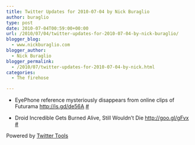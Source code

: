```yaml
---
title: Twitter Updates for 2010-07-04 by Nick Buraglio
author: buraglio
type: post
date: 2010-07-04T00:59:00+00:00
url: /2010/07/04/twitter-updates-for-2010-07-04-by-nick-buraglio/
blogger_blog:
  - www.nickburaglio.com
blogger_author:
  - Nick Buraglio
blogger_permalink:
  - /2010/07/twitter-updates-for-2010-07-04-by-nick.html
categories:
  - The firehose

---
```

</p> 

  * EyePhone reference mysteriously disappears from online clips of Futurama <a href="http://is.gd/de56A" rel="nofollow">http://is.gd/de56A</a> [#][1] 


  * Droid Incredible Gets Burned Alive, Still Wouldn’t Die <a href="http://goo.gl/gFvx" rel="nofollow">http://goo.gl/gFvx</a> [#][2] 
</ul> 



Powered by [Twitter Tools][3]

 [1]: http://twitter.com/buraglio/statuses/17665186616
 [2]: http://twitter.com/buraglio/statuses/17668829905
 [3]: http://alexking.org/projects/wordpress